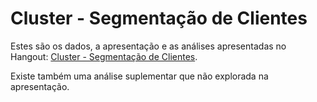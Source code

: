 # Cluster - Segmentação de Clientes

Estes são os dados, a apresentação e as análises apresentadas no Hangout: [Cluster - Segmentação de Clientes](https://www.youtube.com/watch?v=vkOObS6N7ZM&index=3&list=PLACuKp_68Ygn6UxGOwJeZx7T9nD5NZiFt).

Existe também uma análise suplementar que não explorada na apresentação.